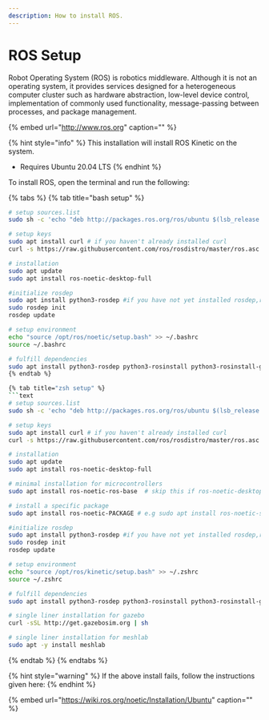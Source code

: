 ```yaml
---
description: How to install ROS.
---
```


# ROS Setup

Robot Operating System \(ROS\) is robotics middleware. Although it is not an operating system, it provides services designed for a heterogeneous computer cluster such as hardware abstraction, low-level device control, implementation of commonly used functionality, message-passing between processes, and package management.

{% embed url="http://www.ros.org" caption="" %}

{% hint style="info" %}
This installation will install ROS Kinetic on the system.

* Requires Ubuntu 20.04 LTS
{% endhint %}

To install ROS, open the terminal and run the following:

{% tabs %}
{% tab title="bash setup" %}
```bash
# setup sources.list
sudo sh -c 'echo "deb http://packages.ros.org/ros/ubuntu $(lsb_release -sc) main" > /etc/apt/sources.list.d/ros-latest.list'

# setup keys
sudo apt install curl # if you haven't already installed curl
curl -s https://raw.githubusercontent.com/ros/rosdistro/master/ros.asc | sudo apt-key add -

# installation
sudo apt update
sudo apt install ros-noetic-desktop-full

#initialize rosdep
sudo apt install python3-rosdep #if you have not yet installed rosdep,run this line otherwise skip
sudo rosdep init
rosdep update

# setup environment
echo "source /opt/ros/noetic/setup.bash" >> ~/.bashrc
source ~/.bashrc

# fulfill dependencies
sudo apt install python3-rosdep python3-rosinstall python3-rosinstall-generator python3-wstool build-essential  ```
{% endtab %}

{% tab title="zsh setup" %}
```text
# setup sources.list
sudo sh -c 'echo "deb http://packages.ros.org/ros/ubuntu $(lsb_release -sc) main" > /etc/apt/sources.list.d/ros-latest.list'

# setup keys
sudo apt install curl # if you haven't already installed curl
curl -s https://raw.githubusercontent.com/ros/rosdistro/master/ros.asc | sudo apt-key add -

# installation
sudo apt update
sudo apt install ros-noetic-desktop-full

# minimal installation for microcontrollers 
sudo apt install ros-noetic-ros-base  # skip this if ros-noetic-desktop version is being installed

# install a specific package
sudo apt install ros-noetic-PACKAGE # e.g sudo apt install ros-noetic-slam-gmapping

#initialize rosdep
sudo apt install python3-rosdep #if you have not yet installed rosdep,run this line otherwise skip
sudo rosdep init
rosdep update

# setup environment
echo "source /opt/ros/kinetic/setup.bash" >> ~/.zshrc
source ~/.zshrc

# fulfill dependencies
sudo apt install python3-rosdep python3-rosinstall python3-rosinstall-generator python3-wstool build-essential

# single liner installation for gazebo
curl -sSL http://get.gazebosim.org | sh

# single liner installation for meshlab
sudo apt -y install meshlab
 ```

{% endtab %}
{% endtabs %}

{% hint style="warning" %}
If the above install fails, follow the instructions given here:
{% endhint %}

{% embed url="https://wiki.ros.org/noetic/Installation/Ubuntu​" caption="" %}




